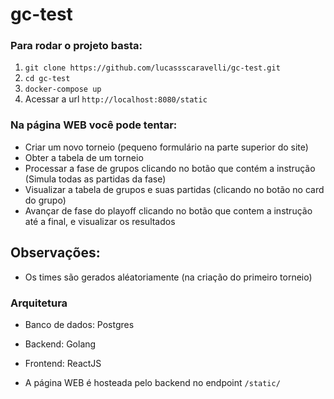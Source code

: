 # gc-test

### Para rodar o projeto basta:

1. ```git clone https://github.com/lucassscaravelli/gc-test.git```
2. ```cd gc-test```
3. ```docker-compose up```
4. Acessar a url ```http://localhost:8080/static```

### Na página WEB você pode tentar:

* Criar um novo torneio (pequeno formulário na parte superior do site)
* Obter a tabela de um torneio
* Processar a fase de grupos clicando no botão que contém a instrução (Simula todas as partidas da fase)
* Visualizar a tabela de grupos e suas partidas (clicando no botão no card do grupo)
* Avançar de fase do playoff clicando no botão que contem a instrução até a final, e visualizar os resultados

## Observações:

* Os times são gerados aléatoriamente (na criação do primeiro torneio)

### Arquitetura

* Banco de dados: Postgres
* Backend: Golang
* Frontend: ReactJS

* A página WEB é hosteada pelo backend no endpoint ```/static/```
